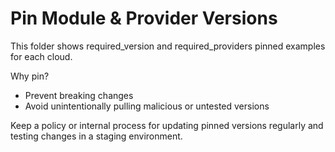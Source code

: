 # Pin Module & Provider Versions

This folder shows required_version and required_providers pinned examples for each cloud.

Why pin?
- Prevent breaking changes
- Avoid unintentionally pulling malicious or untested versions

Keep a policy or internal process for updating pinned versions regularly and testing changes in a staging environment.
